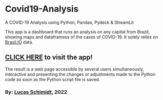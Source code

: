 # Covid19-Analysis
A COVID-19 Analysis using Python, Pandas, Pydeck &amp; StreamLit

This app is a dashboard that runs an analysis on any capital from Brazil, showing maps and dataframess of the cases of COVID-19. It solely relies on [Brasil.IO](https://brasil.io/home/) data.

## **[CLICK HERE](https://share.streamlit.io/lschimidtc/covid19-analysis/main/index.py) to visit the app!**

The result is a web page accessible by several users simultaneously, interactive and presenting the changes or adjustments made to the Python code as soon as the Python script file is saved.

### By: [Lucas Schimidt](https://linkedin.com/in/lucasschimidtc), 2022 
